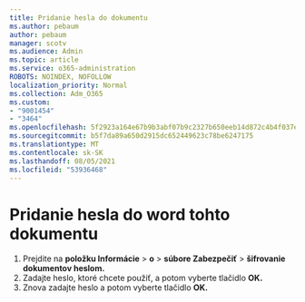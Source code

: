 ```yaml
---
title: Pridanie hesla do dokumentu
ms.author: pebaum
author: pebaum
manager: scotv
ms.audience: Admin
ms.topic: article
ms.service: o365-administration
ROBOTS: NOINDEX, NOFOLLOW
localization_priority: Normal
ms.collection: Adm_O365
ms.custom:
- "9001454"
- "3464"
ms.openlocfilehash: 5f2923a164e67b9b3abf07b9c2327b650eeb14d872c4b4f037e0c82a209c5728
ms.sourcegitcommit: b5f7da89a650d2915dc652449623c78be6247175
ms.translationtype: MT
ms.contentlocale: sk-SK
ms.lasthandoff: 08/05/2021
ms.locfileid: "53936468"
---
```

# <a name="add-a-password-to-a-word-document"></a>Pridanie hesla do word tohto dokumentu

1. Prejdite na **položku Informácie**  >  **o**  >  **súbore Zabezpečiť**  >  **šifrovanie dokumentov heslom.**
2. Zadajte heslo, ktoré chcete použiť, a potom vyberte tlačidlo **OK.**
3. Znova zadajte heslo a potom vyberte tlačidlo **OK.**